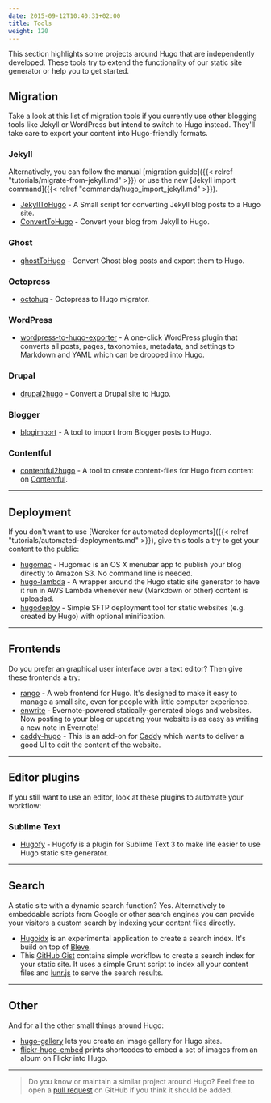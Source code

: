 ```yaml
---
date: 2015-09-12T10:40:31+02:00
title: Tools
weight: 120
---
```


This section highlights some projects around Hugo that are independently developed.
These tools try to extend the functionality of our static site generator or help you to get started.


## Migration

Take a look at this list of migration tools if you currently use other blogging tools
like Jekyll or WordPress but intend to switch to Hugo instead. They'll take care to export
your content into Hugo-friendly formats.

### Jekyll

Alternatively, you can follow the manual [migration guide]({{< relref "tutorials/migrate-from-jekyll.md" >}}) or use the new [Jekyll import command]({{< relref "commands/hugo_import_jekyll.md" >}}).

- [JekyllToHugo](https://github.com/SenjinDarashiva/JekyllToHugo) - A Small script for converting Jekyll blog posts to a Hugo site.
- [ConvertToHugo](https://github.com/coderzh/ConvertToHugo) - Convert your blog from Jekyll to Hugo.

### Ghost

- [ghostToHugo](https://github.com/jbarone/ghostToHugo) - Convert Ghost blog posts and export them to Hugo.

### Octopress

- [octohug](https://github.com/codebrane/octohug) - Octopress to Hugo migrator.

### WordPress

- [wordpress-to-hugo-exporter](https://github.com/SchumacherFM/wordpress-to-hugo-exporter) - A one-click WordPress plugin that converts all posts, pages, taxonomies, metadata, and settings to Markdown and YAML which can be dropped into Hugo.

### Drupal

- [drupal2hugo](https://github.com/danapsimer/drupal2hugo) - Convert a Drupal site to Hugo.

### Blogger

- [blogimport](https://github.com/natefinch/blogimport) - A tool to import from Blogger posts to Hugo.

### Contentful

- [contentful2hugo](https://github.com/ArnoNuyts/contentful2hugo) - A tool to create content-files for Hugo from content on [Contentful](https://www.contentful.com/).

----

## Deployment

If you don't want to use [Wercker for automated deployments]({{< relref "tutorials/automated-deployments.md" >}}), give this tools a try to
get your content to the public:

- [hugomac](https://github.com/nickoneill/hugomac) - Hugomac is an OS&nbsp;X menubar app to publish your blog directly to Amazon S3. No command line is needed.
- [hugo-lambda](https://github.com/ryansb/hugo-lambda) - A wrapper around the Hugo static site generator to have it run in AWS Lambda whenever new (Markdown or other) content is uploaded.
- [hugodeploy](https://github.com/mindok/hugodeploy) - Simple SFTP deployment tool for static websites (e.g. created by Hugo) with optional minification.

----

## Frontends

Do you prefer an graphical user interface over a text editor? Then give these frontends a try:

- [rango](https://github.com/stayradiated/rango) - A web frontend for Hugo. It's designed to make it easy to manage a small site, even for people with little computer experience.
- [enwrite](https://github.com/zzamboni/enwrite) - Evernote-powered statically-generated blogs and websites. Now posting to your blog or updating your website is as easy as writing a new note in Evernote!
- [caddy-hugo](https://github.com/hacdias/caddy-hugo) - This is an add-on for [Caddy](https://caddyserver.com/) which wants to deliver a good UI to edit the content of the website. 

----

## Editor plugins

If you still want to use an editor, look at these plugins to automate your workflow:

### Sublime Text

- [Hugofy](https://github.com/akmittal/Hugofy) - Hugofy is a plugin for Sublime Text 3 to make life easier to use Hugo static site generator.

----

## Search

A static site with a dynamic search function? Yes. Alternatively to embeddable scripts from Google or other search engines you can provide your visitors a custom search by indexing your content files directly.

- [Hugoidx](https://github.com/blevesearch/hugoidx) is an experimental application to create a search index. It's build on top of [Bleve](http://www.blevesearch.com/).
- This [GitHub Gist](https://gist.github.com/sebz/efddfc8fdcb6b480f567) contains simple workflow to create a search index for your static site. It uses a simple Grunt script to index all your content files and [lunr.js](http://lunrjs.com/) to serve the search results.

----

## Other

And for all the other small things around Hugo:

- [hugo-gallery](https://github.com/icecreammatt/hugo-gallery) lets you create an image gallery for Hugo sites.
- [flickr-hugo-embed](https://github.com/nikhilm/flickr-hugo-embed) prints shortcodes to embed a set of images from an album on Flickr into Hugo.

----

> Do you know or maintain a similar project around Hugo? Feel free to open a
[pull request](https://github.com/spf13/hugo/pulls) on GitHub if you think it should be added.
